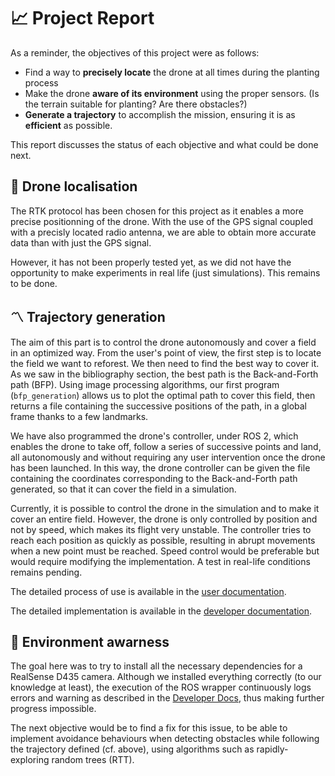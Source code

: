 # 📈 Project Report

As a reminder, the objectives of this project were as follows:
- Find a way to **precisely locate** the drone at all times during the planting process
- Make the drone **aware of its environment** using the proper sensors. (Is the terrain suitable for planting? Are there obstacles?)
- **Generate a trajectory** to accomplish the mission, ensuring it is as **efficient** as possible.

This report discusses the status of each objective and what could be done next.

## 📡 Drone localisation

The RTK protocol has been chosen for this project as it enables a more precise positionning of the drone. With the use of the GPS signal coupled with a precisly located radio antenna, we are able to obtain more accurate data than with just the GPS signal.

However, it has not been properly tested yet, as we did not have the opportunity to make experiments in real life (just simulations). This remains to be done.

## 〽️ Trajectory generation

The aim of this part is to control the drone autonomously and cover a field in an optimized way. From the user's point of view, the first step is to locate the field we want to reforest. We then need to find the best way to cover it. As we saw in the bibliography section, the best path is the Back-and-Forth path (BFP). Using image processing algorithms, our first program (`bfp_generation`) allows us to plot the optimal path to cover this field, then returns a file containing the successive positions of the path, in a global frame thanks to a few landmarks. 

We have also programmed the drone's controller, under ROS 2, which enables the drone to take off, follow a series of successive points and land, all autonomously and without requiring any user intervention once the drone has been launched. In this way, the drone controller can be given the file containing the coordinates corresponding to the Back-and-Forth path generated, so that it can cover the field in a simulation.

Currently, it is possible to control the drone in the simulation and to make it cover an entire field. However, the drone is only controlled by position and not by speed, which makes its flight very unstable. The controller tries to reach each position as quickly as possible, resulting in abrupt movements when a new point must be reached. Speed control would be preferable but would require modifying the implementation. A test in real-life conditions remains pending.

The detailed process of use is available in the [user documentation](docs/user).

The detailed implementation is available in the [developer documentation](docs/developer).

## 🎥 Environment awarness

The goal here was to try to install all the necessary dependencies for a RealSense D435 camera. Although we installed everything correctly (to our knowledge at least), the execution of the ROS wrapper continuously logs errors and warning as described in the [Developer Docs](docs/developer), thus making further progress impossible.

The next objective would be to find a fix for this issue, to be able to implement avoidance behaviours when detecting obstacles while following the trajectory defined (cf. above), using algorithms such as rapidly-exploring random trees (RTT).
